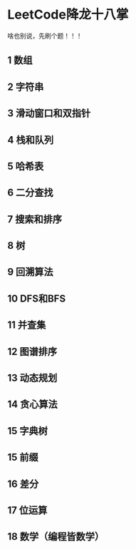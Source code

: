 # LeetCode降龙十八掌
啥也别说，先刷个题！！！

## 1 数组
## 2 字符串
## 3 滑动窗口和双指针
## 4 栈和队列
## 5 哈希表
## 6 二分查找
## 7 搜索和排序
## 8 树
## 9 回溯算法
## 10 DFS和BFS
## 11 并查集
## 12 图谱排序
## 13 动态规划
## 14 贪心算法
## 15 字典树
## 15 前缀
## 16 差分
## 17 位运算
## 18 数学（编程皆数学）



